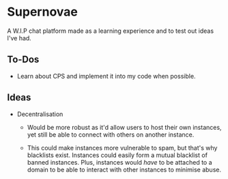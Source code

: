 # Supernovae
A W.I.P chat platform made as a learning experience and to test out ideas I've had.

## To-Dos
- Learn about CPS and implement it into my code when possible.

## Ideas
- Decentralisation
  - Would be more robust as it'd allow users to host their own instances,
    yet still be able to connect with others on another instance.

  - This could make instances more vulnerable to spam, but that's why
    blacklists exist. Instances could easily form a mutual blacklist of
    banned instances. Plus, instances would *have* to be attached to a
    domain to be able to interact with other instances to minimise abuse.